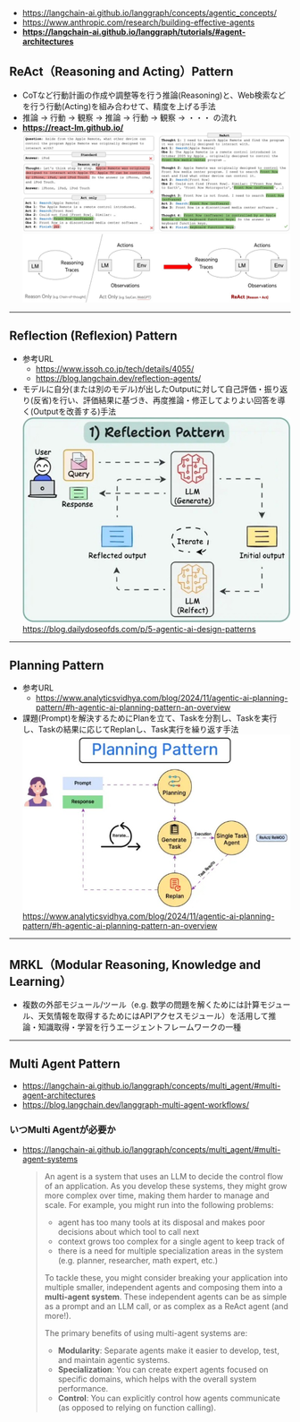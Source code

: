 - https://langchain-ai.github.io/langgraph/concepts/agentic_concepts/
- https://www.anthropic.com/research/building-effective-agents
- **https://langchain-ai.github.io/langgraph/tutorials/#agent-architectures**

## ReAct（Reasoning and Acting）Pattern
- CoTなど行動計画の作成や調整等を行う推論(Reasoning)と、Web検索などを行う行動(Acting)を組み合わせて、精度を上げる手法
- 推論 → 行動 → 観察 → 推論 → 行動 → 観察 → ・・・ の流れ
- **https://react-lm.github.io/**
  ![](./image/react_1.jpg)  
  ![](./image/react_2.jpg)

---

## Reflection (Reflexion) Pattern
- 参考URL
  - https://www.issoh.co.jp/tech/details/4055/
  - https://blog.langchain.dev/reflection-agents/
- モデルに自分(または別のモデル)が出したOutputに対して自己評価・振り返り(反省)を行い、評価結果に基づき、再度推論・修正してよりよい回答を導く(Outputを改善する)手法
![](./image/reflection_1.jpg)
https://blog.dailydoseofds.com/p/5-agentic-ai-design-patterns

---

## Planning Pattern
- 参考URL
  - https://www.analyticsvidhya.com/blog/2024/11/agentic-ai-planning-pattern/#h-agentic-ai-planning-pattern-an-overview
- 課題(Prompt)を解決するためにPlanを立て、Taskを分割し、Taskを実行し、Taskの結果に応じてReplanし、Task実行を繰り返す手法
![](./image/planning_1.jpg)
https://www.analyticsvidhya.com/blog/2024/11/agentic-ai-planning-pattern/#h-agentic-ai-planning-pattern-an-overview

---

## MRKL（Modular Reasoning, Knowledge and Learning）
- 複数の外部モジュール/ツール（e.g. 数学の問題を解くためには計算モジュール、天気情報を取得するためにはAPIアクセスモジュール）を活用して推論・知識取得・学習を行うエージェントフレームワークの一種

---

## Multi Agent Pattern
- https://langchain-ai.github.io/langgraph/concepts/multi_agent/#multi-agent-architectures
- https://blog.langchain.dev/langgraph-multi-agent-workflows/

### いつMulti Agentが必要か
- https://langchain-ai.github.io/langgraph/concepts/multi_agent/#multi-agent-systems  
  > An agent is a system that uses an LLM to decide the control flow of an application. As you develop these systems, they might grow more complex over time, making them harder to manage and scale. For example, you might run into the following problems:
  > 
  > - agent has too many tools at its disposal and makes poor decisions about which tool to call next
  > - context grows too complex for a single agent to keep track of
  > - there is a need for multiple specialization areas in the system (e.g. planner, researcher, math expert, etc.)
  >
  > To tackle these, you might consider breaking your application into multiple smaller, independent agents and composing them into a **multi-agent system**. These independent agents can be as simple as a prompt and an LLM call, or as complex as a ReAct agent (and more!).
  >
  > The primary benefits of using multi-agent systems are:
  >
  > - **Modularity**: Separate agents make it easier to develop, test, and maintain agentic systems.
  > - **Specialization**: You can create expert agents focused on specific domains, which helps with the overall system performance.
  > - **Control**: You can explicitly control how agents communicate (as opposed to relying on function calling).
